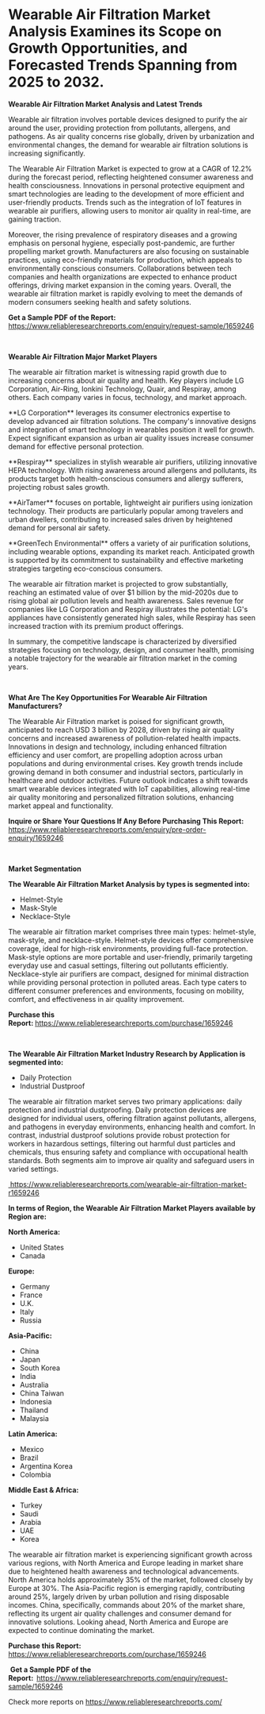 <p><h1>Wearable Air Filtration Market Analysis Examines its Scope on Growth Opportunities, and Forecasted Trends Spanning from 2025 to 2032.</h1></p><p><strong>Wearable Air Filtration Market Analysis and Latest Trends</strong></p>
<p><p>Wearable air filtration involves portable devices designed to purify the air around the user, providing protection from pollutants, allergens, and pathogens. As air quality concerns rise globally, driven by urbanization and environmental changes, the demand for wearable air filtration solutions is increasing significantly. </p><p>The Wearable Air Filtration Market is expected to grow at a CAGR of 12.2% during the forecast period, reflecting heightened consumer awareness and health consciousness. Innovations in personal protective equipment and smart technologies are leading to the development of more efficient and user-friendly products. Trends such as the integration of IoT features in wearable air purifiers, allowing users to monitor air quality in real-time, are gaining traction. </p><p>Moreover, the rising prevalence of respiratory diseases and a growing emphasis on personal hygiene, especially post-pandemic, are further propelling market growth. Manufacturers are also focusing on sustainable practices, using eco-friendly materials for production, which appeals to environmentally conscious consumers. Collaborations between tech companies and health organizations are expected to enhance product offerings, driving market expansion in the coming years. Overall, the wearable air filtration market is rapidly evolving to meet the demands of modern consumers seeking health and safety solutions.</p></p>
<p><strong>Get a Sample PDF of the Report:&nbsp;</strong> <a href="https://www.reliableresearchreports.com/enquiry/request-sample/1659246?utm_campaign=2593&utm_medium=2&utm_source=Github&utm_content=ia&utm_term=23032025&utm_id=wearable-air-filtration">https://www.reliableresearchreports.com/enquiry/request-sample/1659246</a></p>
<p>&nbsp;</p>
<p><strong>Wearable Air Filtration Major Market Players</strong></p>
<p><p>The wearable air filtration market is witnessing rapid growth due to increasing concerns about air quality and health. Key players include LG Corporation, Air-Ring, Ionkini Technology, Quair, and Respiray, among others. Each company varies in focus, technology, and market approach.</p><p>**LG Corporation** leverages its consumer electronics expertise to develop advanced air filtration solutions. The company's innovative designs and integration of smart technology in wearables position it well for growth. Expect significant expansion as urban air quality issues increase consumer demand for effective personal protection.</p><p>**Respiray** specializes in stylish wearable air purifiers, utilizing innovative HEPA technology. With rising awareness around allergens and pollutants, its products target both health-conscious consumers and allergy sufferers, projecting robust sales growth. </p><p>**AirTamer** focuses on portable, lightweight air purifiers using ionization technology. Their products are particularly popular among travelers and urban dwellers, contributing to increased sales driven by heightened demand for personal air safety.</p><p>**GreenTech Environmental** offers a variety of air purification solutions, including wearable options, expanding its market reach. Anticipated growth is supported by its commitment to sustainability and effective marketing strategies targeting eco-conscious consumers.</p><p>The wearable air filtration market is projected to grow substantially, reaching an estimated value of over $1 billion by the mid-2020s due to rising global air pollution levels and health awareness. Sales revenue for companies like LG Corporation and Respiray illustrates the potential: LG's appliances have consistently generated high sales, while Respiray has seen increased traction with its premium product offerings.</p><p>In summary, the competitive landscape is characterized by diversified strategies focusing on technology, design, and consumer health, promising a notable trajectory for the wearable air filtration market in the coming years.</p></p>
<p>&nbsp;</p>
<p><strong>What Are The Key Opportunities For Wearable Air Filtration Manufacturers?</strong></p>
<p><p>The Wearable Air Filtration market is poised for significant growth, anticipated to reach USD 3 billion by 2028, driven by rising air quality concerns and increased awareness of pollution-related health impacts. Innovations in design and technology, including enhanced filtration efficiency and user comfort, are propelling adoption across urban populations and during environmental crises. Key growth trends include growing demand in both consumer and industrial sectors, particularly in healthcare and outdoor activities. Future outlook indicates a shift towards smart wearable devices integrated with IoT capabilities, allowing real-time air quality monitoring and personalized filtration solutions, enhancing market appeal and functionality.</p></p>
<p><strong>Inquire or Share Your Questions If Any Before Purchasing This Report:</strong> <a href="https://www.reliableresearchreports.com/enquiry/pre-order-enquiry/1659246?utm_campaign=2593&utm_medium=2&utm_source=Github&utm_content=ia&utm_term=23032025&utm_id=wearable-air-filtration">https://www.reliableresearchreports.com/enquiry/pre-order-enquiry/1659246</a></p>
<p>&nbsp;</p>
<p><strong>Market Segmentation</strong></p>
<p><strong>The Wearable Air Filtration Market Analysis by types is segmented into:</strong></p>
<p><ul><li>Helmet-Style</li><li>Mask-Style</li><li>Necklace-Style</li></ul></p>
<p><p>The wearable air filtration market comprises three main types: helmet-style, mask-style, and necklace-style. Helmet-style devices offer comprehensive coverage, ideal for high-risk environments, providing full-face protection. Mask-style options are more portable and user-friendly, primarily targeting everyday use and casual settings, filtering out pollutants efficiently. Necklace-style air purifiers are compact, designed for minimal distraction while providing personal protection in polluted areas. Each type caters to different consumer preferences and environments, focusing on mobility, comfort, and effectiveness in air quality improvement.</p></p>
<p><strong>Purchase this Report:&nbsp;</strong><a href="https://www.reliableresearchreports.com/purchase/1659246?utm_campaign=2593&utm_medium=2&utm_source=Github&utm_content=ia&utm_term=23032025&utm_id=wearable-air-filtration">https://www.reliableresearchreports.com/purchase/1659246</a></p>
<p>&nbsp;</p>
<p><strong>The Wearable Air Filtration Market Industry Research by Application is segmented into:</strong></p>
<p><ul><li>Daily Protection</li><li>Industrial Dustproof</li></ul></p>
<p><p>The wearable air filtration market serves two primary applications: daily protection and industrial dustproofing. Daily protection devices are designed for individual users, offering filtration against pollutants, allergens, and pathogens in everyday environments, enhancing health and comfort. In contrast, industrial dustproof solutions provide robust protection for workers in hazardous settings, filtering out harmful dust particles and chemicals, thus ensuring safety and compliance with occupational health standards. Both segments aim to improve air quality and safeguard users in varied settings.</p></p>
<p><a href="https://www.reliableresearchreports.com/wearable-air-filtration-market-r1659246?utm_campaign=2593&utm_medium=2&utm_source=Github&utm_content=ia&utm_term=23032025&utm_id=wearable-air-filtration">&nbsp;https://www.reliableresearchreports.com/wearable-air-filtration-market-r1659246</a></p>
<p><strong>In terms of Region, the Wearable Air Filtration Market Players available by Region are:</strong></p>
<p>
    <p> <strong> North America: </strong>
        <ul>
            <li>United States</li>
            <li>Canada</li>
        </ul>
        </p> 
    <p> <strong> Europe: </strong>
        <ul>
            <li>Germany</li>
            <li>France</li>
            <li>U.K.</li>
            <li>Italy</li>
            <li>Russia</li>
        </ul>
        </p> 
    <p> <strong> Asia-Pacific: </strong>
        <ul>
            <li>China</li>
            <li>Japan</li>
            <li>South Korea</li>
            <li>India</li>
            <li>Australia</li>
            <li>China Taiwan</li>
            <li>Indonesia</li>
            <li>Thailand</li>
            <li>Malaysia</li>
        </ul>
        </p> 
    <p> <strong> Latin America: </strong>
        <ul>
            <li>Mexico</li>
            <li>Brazil</li>
            <li>Argentina Korea</li>
            <li>Colombia</li>
        </ul>
        </p> 
    <p> <strong> Middle East & Africa: </strong>
        <ul>
            <li>Turkey</li>
            <li>Saudi</li>
            <li>Arabia</li>
            <li>UAE</li>
            <li>Korea</li>
        </ul>
    </p>
    </p>
<p><p>The wearable air filtration market is experiencing significant growth across various regions, with North America and Europe leading in market share due to heightened health awareness and technological advancements. North America holds approximately 35% of the market, followed closely by Europe at 30%. The Asia-Pacific region is emerging rapidly, contributing around 25%, largely driven by urban pollution and rising disposable incomes. China, specifically, commands about 20% of the market share, reflecting its urgent air quality challenges and consumer demand for innovative solutions. Looking ahead, North America and Europe are expected to continue dominating the market.</p></p>
<p><strong>Purchase this Report: </strong><a href="https://www.reliableresearchreports.com/purchase/1659246?utm_campaign=2593&utm_medium=2&utm_source=Github&utm_content=ia&utm_term=23032025&utm_id=wearable-air-filtration">https://www.reliableresearchreports.com/purchase/1659246</a></p>
<p>&nbsp;<strong>Get a Sample PDF of the Report:&nbsp;&nbsp;</strong><a href="https://www.reliableresearchreports.com/enquiry/request-sample/1659246?utm_campaign=2593&utm_medium=2&utm_source=Github&utm_content=ia&utm_term=23032025&utm_id=wearable-air-filtration">https://www.reliableresearchreports.com/enquiry/request-sample/1659246</a></p>
<p><strong></strong></p>
<p>Check more reports on <a href="https://www.reliableresearchreports.com/?utm_campaign=2593&utm_medium=2&utm_source=Github&utm_content=ia&utm_term=23032025&utm_id=wearable-air-filtration">https://www.reliableresearchreports.com/</a></p>